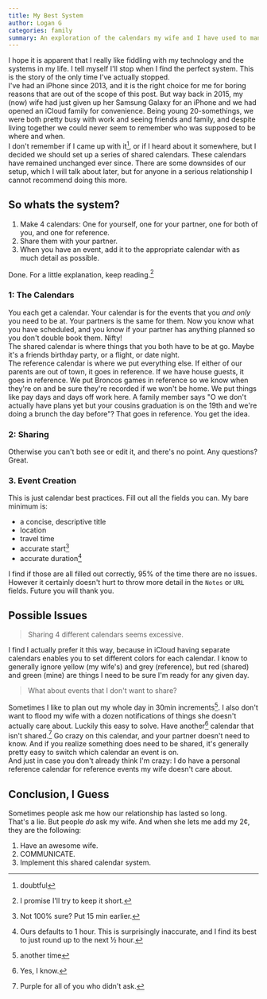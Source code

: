 ```yaml
---
title: My Best System
author: Logan G
categories: family
summary: An exploration of the calendars my wife and I have used to manage our life for the past 5 years.
---
```

I hope it is apparent that I really like fiddling with my technology and the systems in my life. I tell myself I'll stop when I find the perfect system. This is the story of the only time I've actually stopped.  
I've had an iPhone since 2013, and it is the right choice for me for boring reasons that are out of the scope of this post. But way back in 2015, my (now) wife had just given up her Samsung Galaxy for an iPhone and we had opened an iCloud family for convenience. Being young 20-somethings, we were both pretty busy with work and seeing friends and family, and despite living together we could never seem to remember who was supposed to be where and when.  
I don't remember if I came up with it[^1], or if I heard about it somewhere, but I decided we should set up a series of shared calendars. These calendars have remained unchanged ever since. There are some downsides of our setup, which I will talk about later, but for anyone in a serious relationship I cannot recommend doing this more.  
## So whats the system?
1. Make 4 calendars: One for yourself, one for your partner, one for both of you, and one for reference.
2. Share them with your partner.
3. When you have an event, add it to the appropriate calendar with as much detail as possible.

Done. For a little explanation, keep reading.[^2]

### 1: The Calendars
You each get a calendar. Your calendar is for the events that you _and only_ you need to be at. Your partners is the same for them. Now you know what you have scheduled, and you know if your partner has anything planned so you don't double book them. Nifty!  
The shared calendar is where things that you both have to be at go. Maybe it's a friends birthday party, or a flight, or date night.  
The reference calendar is where we put everything else. If either of our parents are out of town, it goes in reference. If we have house guests, it goes in reference. We put Broncos games in reference so we know when they're on and be sure they're recorded if we won't be home. We put things like pay days and days off work here. A family member says "O we don't actually have plans yet but your cousins graduation is on the 19th and we're doing a brunch the day before"? That goes in reference. You get the idea.

### 2: Sharing
Otherwise you can't both see or edit it, and there's no point. Any questions? Great.

### 3. Event Creation
This is just calendar best practices. Fill out all the fields you can. My bare minimum is:
- a concise, descriptive title
- location
- travel time
- accurate start[^3]
- accurate duration[^4]

I find if those are all filled out correctly, 95% of the time there are no issues. However it certainly doesn't hurt to throw more detail in the `Notes` or `URL` fields. Future you will thank you.

## Possible Issues
> Sharing 4 different calendars seems excessive.  

I find I actually prefer it this way, because in iCloud having separate calendars enables you to set different colors for each calendar. I know to generally ignore yellow (my wife's) and grey (reference), but red (shared) and green (mine) are things I need to be sure I'm ready for any given day.

> What about events that I don't want to share?

Sometimes I like to plan out my whole day in 30min increments[^5]. I also don't want to flood my wife with a dozen notifications of things she doesn't actually care about. Luckily this easy to solve. Have another[^6] calendar that isn't shared.[^7] Go crazy on this calendar, and your partner doesn't need to know. And if you realize something does need to be shared, it's generally pretty easy to switch which calendar an event is on.  
And just in case you don't already think I'm crazy: I do have a personal reference calendar for reference events my wife doesn't care about. 

## Conclusion, I Guess
Sometimes people ask me how our relationship has lasted so long.  
That's a lie. But people _do_ ask my wife. And when she lets me add my 2¢, they are the following:
1. Have an awesome wife.
2. COMMUNICATE.
3. Implement this shared calendar system.

[^1]: doubtful
[^2]: I promise I'll try to keep it short.
[^3]: Not 100% sure? Put 15 min earlier.
[^4]: Ours defaults to 1 hour. This is surprisingly inaccurate, and I find its best to just round up to the next ½ hour.
[^5]: another time
[^6]: Yes, I know.
[^7]: Purple for all of you who didn't ask.